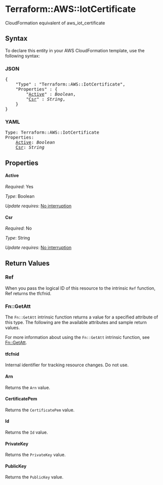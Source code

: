 # Terraform::AWS::IotCertificate

CloudFormation equivalent of aws_iot_certificate

## Syntax

To declare this entity in your AWS CloudFormation template, use the following syntax:

### JSON

<pre>
{
    "Type" : "Terraform::AWS::IotCertificate",
    "Properties" : {
        "<a href="#active" title="Active">Active</a>" : <i>Boolean</i>,
        "<a href="#csr" title="Csr">Csr</a>" : <i>String</i>,
    }
}
</pre>

### YAML

<pre>
Type: Terraform::AWS::IotCertificate
Properties:
    <a href="#active" title="Active">Active</a>: <i>Boolean</i>
    <a href="#csr" title="Csr">Csr</a>: <i>String</i>
</pre>

## Properties

#### Active

_Required_: Yes

_Type_: Boolean

_Update requires_: [No interruption](https://docs.aws.amazon.com/AWSCloudFormation/latest/UserGuide/using-cfn-updating-stacks-update-behaviors.html#update-no-interrupt)

#### Csr

_Required_: No

_Type_: String

_Update requires_: [No interruption](https://docs.aws.amazon.com/AWSCloudFormation/latest/UserGuide/using-cfn-updating-stacks-update-behaviors.html#update-no-interrupt)

## Return Values

### Ref

When you pass the logical ID of this resource to the intrinsic `Ref` function, Ref returns the tfcfnid.

### Fn::GetAtt

The `Fn::GetAtt` intrinsic function returns a value for a specified attribute of this type. The following are the available attributes and sample return values.

For more information about using the `Fn::GetAtt` intrinsic function, see [Fn::GetAtt](https://docs.aws.amazon.com/AWSCloudFormation/latest/UserGuide/intrinsic-function-reference-getatt.html).

#### tfcfnid

Internal identifier for tracking resource changes. Do not use.

#### Arn

Returns the <code>Arn</code> value.

#### CertificatePem

Returns the <code>CertificatePem</code> value.

#### Id

Returns the <code>Id</code> value.

#### PrivateKey

Returns the <code>PrivateKey</code> value.

#### PublicKey

Returns the <code>PublicKey</code> value.


